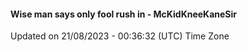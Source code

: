 #### Wise man says only fool rush in - McKidKneeKaneSir
Updated on 21/08/2023 - 00:36:32 (UTC) Time Zone
